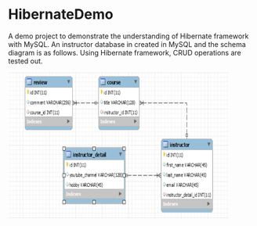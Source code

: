 # HibernateDemo
A demo project to demonstrate the understanding of Hibernate framework with MySQL.
An instructor database in created in MySQL and the schema diagram is as follows.
Using Hibernate framework, CRUD operations are tested out.

<img src="images/Schema.png" width="450" height="300"/>

